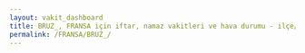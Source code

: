 ```yaml
---
layout: vakit_dashboard
title: BRUZ_, FRANSA için iftar, namaz vakitleri ve hava durumu - ilçe/eyalet seç
permalink: /FRANSA/BRUZ_/
---
```


<script type="text/javascript">
  var GLOBAL_COUNTRY = 'FRANSA';
  var GLOBAL_CITY = 'BRUZ_';
  var GLOBAL_STATE = '';
  var lat = 72;
  var lon = 21;
</script>
